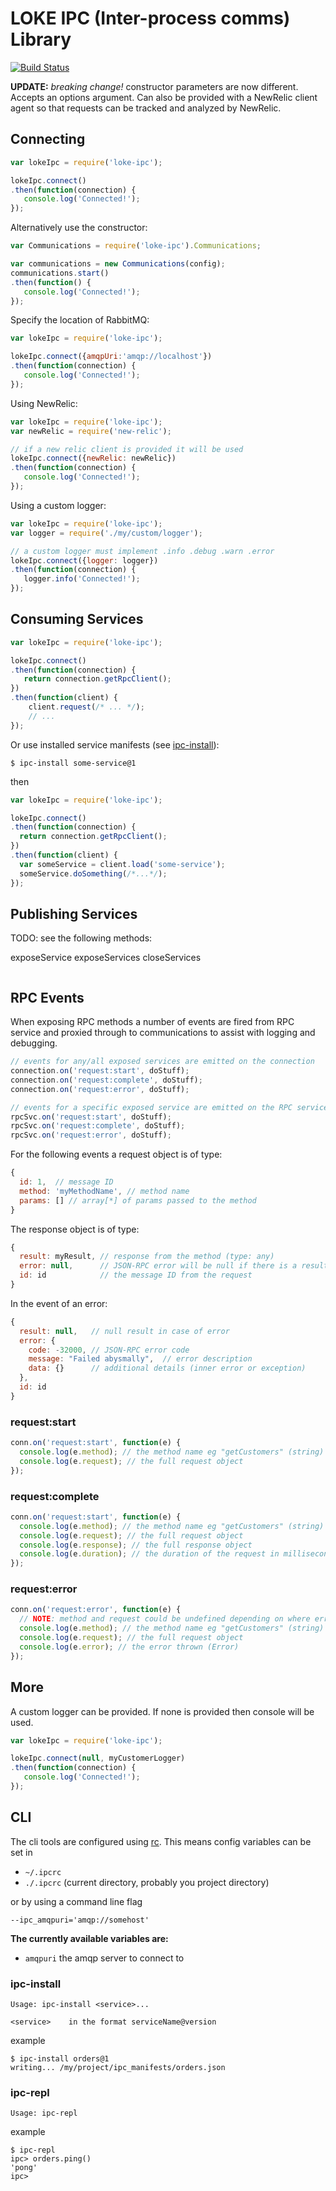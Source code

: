 # LOKE IPC (Inter-process comms) Library

[![Build Status](https://travis-ci.org/LOKE/loke-ipc.svg?branch=master)](https://travis-ci.org/LOKE/loke-ipc)

**UPDATE:** *breaking change!* constructor parameters are now different. Accepts an options argument.
Can also be provided with a NewRelic client agent so that requests can be tracked and analyzed by NewRelic.

## Connecting

```js
var lokeIpc = require('loke-ipc');

lokeIpc.connect()
.then(function(connection) {
   console.log('Connected!');
});
```

Alternatively use the constructor:
```js
var Communications = require('loke-ipc').Communications;

var communications = new Communications(config);
communications.start()
.then(function() {
   console.log('Connected!');
});
```

Specify the location of RabbitMQ:

```js
var lokeIpc = require('loke-ipc');

lokeIpc.connect({amqpUri:'amqp://localhost'})
.then(function(connection) {
   console.log('Connected!');
});
```

Using NewRelic:

```js
var lokeIpc = require('loke-ipc');
var newRelic = require('new-relic');

// if a new relic client is provided it will be used
lokeIpc.connect({newRelic: newRelic})
.then(function(connection) {
   console.log('Connected!');
});
```

Using a custom logger:

```js
var lokeIpc = require('loke-ipc');
var logger = require('./my/custom/logger');

// a custom logger must implement .info .debug .warn .error
lokeIpc.connect({logger: logger})
.then(function(connection) {
   logger.info('Connected!');
});
```




## Consuming Services

```js
var lokeIpc = require('loke-ipc');

lokeIpc.connect()
.then(function(connection) {
   return connection.getRpcClient();
})
.then(function(client) {
    client.request(/* ... */);
    // ...
});
```

Or use installed service manifests (see [ipc-install](#ipc-install)):

```
$ ipc-install some-service@1
```

then

```js
var lokeIpc = require('loke-ipc');

lokeIpc.connect()
.then(function(connection) {
  return connection.getRpcClient();
})
.then(function(client) {
  var someService = client.load('some-service');
  someService.doSomething(/*...*/);
});
```

## Publishing Services

TODO: see the following methods:

exposeService
exposeServices
closeServices

```js


```





## RPC Events

When exposing RPC methods a number of events are fired from RPC service and proxied through to communications to assist with logging and debugging.

```js
// events for any/all exposed services are emitted on the connection
connection.on('request:start', doStuff);
connection.on('request:complete', doStuff);
connection.on('request:error', doStuff);

// events for a specific exposed service are emitted on the RPC service itself
rpcSvc.on('request:start', doStuff);
rpcSvc.on('request:complete', doStuff);
rpcSvc.on('request:error', doStuff);
```

For the following events a request object is of type:

```js
{
  id: 1,  // message ID
  method: 'myMethodName', // method name
  params: [] // array[*] of params passed to the method
}
```

The response object is of type:

```js
{
  result: myResult, // response from the method (type: any)
  error: null,      // JSON-RPC error will be null if there is a result
  id: id            // the message ID from the request
}
```

In the event of an error:
```js
{
  result: null,   // null result in case of error
  error: {
    code: -32000, // JSON-RPC error code
    message: "Failed abysmally",  // error description
    data: {}      // additional details (inner error or exception)
  },
  id: id
}
```


### request:start

```js
conn.on('request:start', function(e) {
  console.log(e.method); // the method name eg "getCustomers" (string)
  console.log(e.request); // the full request object
});
```

### request:complete

```js
conn.on('request:start', function(e) {
  console.log(e.method); // the method name eg "getCustomers" (string)
  console.log(e.request); // the full request object
  console.log(e.response); // the full response object
  console.log(e.duration); // the duration of the request in milliseconds (double)
});
```

### request:error

```js
conn.on('request:error', function(e) {
  // NOTE: method and request could be undefined depending on where error was thrown (ie: if before message was parsed)
  console.log(e.method); // the method name eg "getCustomers" (string)
  console.log(e.request); // the full request object
  console.log(e.error); // the error thrown (Error)
});
```



## More

A custom logger can be provided. If none is provided then console will be used.

```js
var lokeIpc = require('loke-ipc');

lokeIpc.connect(null, myCustomerLogger)
.then(function(connection) {
   console.log('Connected!');
});
```

## CLI

The cli tools are configured using [rc](https://github.com/dominictarr/rc).
This means config variables can be set in

- `~/.ipcrc`
- `./.ipcrc` (current directory, probably you project directory)

or by using a command line flag

```
--ipc_amqpuri='amqp://somehost'
```

**The currently available variables are:**

- `amqpuri` the amqp server to connect to

### ipc-install

```
Usage: ipc-install <service>...

<service>    in the format serviceName@version
```

example

```
$ ipc-install orders@1
writing... /my/project/ipc_manifests/orders.json
```

### ipc-repl

```
Usage: ipc-repl
```

example

```
$ ipc-repl
ipc> orders.ping()
'pong'
ipc>
```
